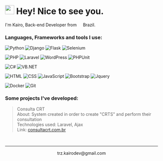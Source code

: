 <h1><img src="https://emojis.slackmojis.com/emojis/images/1643515649/16721/hands_up.gif?1643515649" width="30"/> Hey! Nice to see you.</h1>


<p>I'm Kairo, Back-end Developer from <img src="https://emojis.slackmojis.com/emojis/images/1643514916/9339/brazil.png?1643514916" width="13"/> Brazil.</p>
<h3>Languages, Frameworks and tools I use:</h3>
<p>
  <img alt="Python" src="https://img.shields.io/badge/-Python-DD0031?style=flat-square&logo=python&logoColor=white" />
  <img alt="Django" src="https://img.shields.io/badge/-Django-blue?style=flat-square&logo=django&logoColor=white" />
  <img alt="Flask" src="https://img.shields.io/badge/-Flask-blue?style=flat-square&logo=flask&logoColor=white" />
  <img alt="Selenium" src="https://img.shields.io/badge/-Selenium-blue?style=flat-square&logo=selenium&logoColor=white" />
</p>
<p>
  <img alt="PHP" src="https://img.shields.io/badge/-PHP-DD0031?style=flat-square&logo=php&logoColor=white" />
  <img alt="Laravel" src="https://img.shields.io/badge/-Laravel-blue?style=flat-square&logo=laravel&logoColor=white" />
  <img alt="WordPress" src="https://img.shields.io/badge/-Codeigniter-blue?style=flat-square&logo=wordpress&logoColor=white" />
  <img alt="PHPUnit" src="https://img.shields.io/badge/-Codeigniter-blue?style=flat-square&logo=codeigniter&logoColor=white" />
</p>
<p>
  <img alt="C#" src="https://img.shields.io/badge/-CSHARP-DD0031?style=flat-square&logo=csharp&logoColor=white" />
  <img alt="VB.NET" src="https://img.shields.io/badge/-VB.NET-DD0031?style=flat-square&logo=vbnet&logoColor=white" />
</p>
<p>
  <img alt="HTML" src="https://img.shields.io/badge/-HTML5-yellowgreen?style=flat-square&logo=html5&logoColor=white" />
  <img alt="CSS" src="https://img.shields.io/badge/-CSS-yellowgreen?style=flat-square&logo=css3&logoColor=white" />
  <img alt="JavaScript" src="https://img.shields.io/badge/-JavaScript-yellowgreen?style=flat-square&logo=javascript&logoColor=white" />
  <img alt="Bootstrap" src="https://img.shields.io/badge/-Bootstrap-yellowgreen?style=flat-square&logo=bootstrap&logoColor=white" />
  <img alt="Jquery" src="https://img.shields.io/badge/-Jquery-yellowgreen?style=flat-square&logo=jquery&logoColor=white" />
</p>
<p>
  <img alt="Docker" src="https://img.shields.io/badge/-Docker-blue?style=flat-square&logo=docker&logoColor=white" />
  <img alt="Git" src="https://img.shields.io/badge/-Git-blue?style=flat-square&logo=git&logoColor=white" />
</p>
<h3>Some projects I've developed:</h3>

> Consulta CRT <br>
About: System created in order to create "CRTS" and perform their consultation <br>
Technologies used: Laravel, Ajax <br> 
Link: <a href="https://consultacrt.com.br" target="_blank">consultacrt.com.br</a> 
<br>

------------
<p align="center">trz.kairodev@gmail.com
</p>

